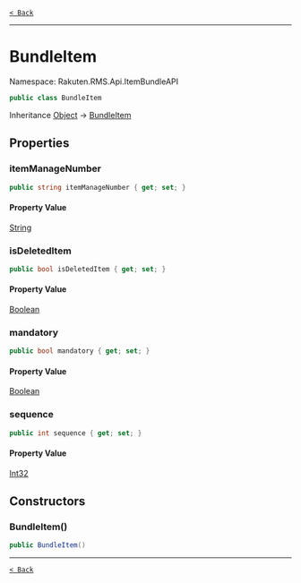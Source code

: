 [`< Back`](./)

---

# BundleItem

Namespace: Rakuten.RMS.Api.ItemBundleAPI

```csharp
public class BundleItem
```

Inheritance [Object](https://docs.microsoft.com/en-us/dotnet/api/system.object) → [BundleItem](./rakuten.rms.api.itembundleapi.bundleitem)

## Properties

### **itemManageNumber**

```csharp
public string itemManageNumber { get; set; }
```

#### Property Value

[String](https://docs.microsoft.com/en-us/dotnet/api/system.string)<br>

### **isDeletedItem**

```csharp
public bool isDeletedItem { get; set; }
```

#### Property Value

[Boolean](https://docs.microsoft.com/en-us/dotnet/api/system.boolean)<br>

### **mandatory**

```csharp
public bool mandatory { get; set; }
```

#### Property Value

[Boolean](https://docs.microsoft.com/en-us/dotnet/api/system.boolean)<br>

### **sequence**

```csharp
public int sequence { get; set; }
```

#### Property Value

[Int32](https://docs.microsoft.com/en-us/dotnet/api/system.int32)<br>

## Constructors

### **BundleItem()**

```csharp
public BundleItem()
```

---

[`< Back`](./)
